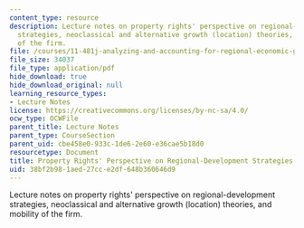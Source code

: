 ```yaml
---
content_type: resource
description: Lecture notes on property rights' perspective on regional-development
  strategies, neoclassical and alternative growth (location) theories, and mobility
  of the firm.
file: /courses/11-481j-analyzing-and-accounting-for-regional-economic-growth-spring-2009/38bf2b981aed27cce2df648b360646d9_MIT11_481Js09_lec03.pdf
file_size: 34037
file_type: application/pdf
hide_download: true
hide_download_original: null
learning_resource_types:
- Lecture Notes
license: https://creativecommons.org/licenses/by-nc-sa/4.0/
ocw_type: OCWFile
parent_title: Lecture Notes
parent_type: CourseSection
parent_uid: cbe458e0-933c-1de6-2e60-e36cae5b18d0
resourcetype: Document
title: Property Rights' Perspective on Regional-Development Strategies
uid: 38bf2b98-1aed-27cc-e2df-648b360646d9
---
```

Lecture notes on property rights' perspective on regional-development strategies, neoclassical and alternative growth (location) theories, and mobility of the firm.